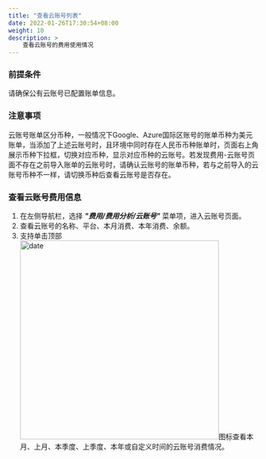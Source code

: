 ```yaml
---
title: "查看云账号列表"
date: 2022-01-26T17:30:54+08:00
weight: 10
description: >
    查看云账号的费用使用情况
---
```


### 前提条件

请确保公有云账号已配置账单信息。

### 注意事项

云账号账单区分币种，一般情况下Google、Azure国际区账号的账单币种为美元账单，当添加了上述云账号时，且环境中同时存在人民币币种账单时，页面右上角展示币种下拉框，切换对应币种，显示对应币种的云账号。若发现费用-云账号页面不存在之前导入账单的云账号时，请确认云账号的账单币种，若与之前导入的云账号币种不一样，请切换币种后查看云账号是否存在。

### 查看云账号费用信息

1. 在左侧导航栏，选择 **_"费用/费用分析/云账号"_** 菜单项，进入云账号页面。
2. 查看云账号的名称、平台、本月消费、本年消费、余额。
3. 支持单击顶部<img src="../../../../images/month1.png" width="400" alt="date">图标查看本月、上月、本季度、上季度、本年或自定义时间的云账号消费情况。
